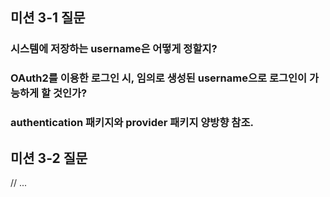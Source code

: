 ## 미션 3-1 질문 

### 시스템에 저장하는 username은 어떻게 정할지?

### OAuth2를 이용한 로그인 시, 임의로 생성된 username으로 로그인이 가능하게 할 것인가?  

### authentication 패키지와 provider 패키지 양방향 참조.

## 미션 3-2 질문

// ... 

